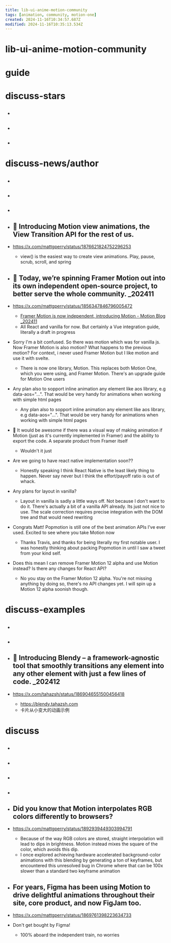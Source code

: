 ```yaml
---
title: lib-ui-anime-motion-community
tags: [animation, community, motion-one]
created: 2024-11-16T10:34:57.687Z
modified: 2024-11-16T10:35:13.534Z
---
```


# lib-ui-anime-motion-community

# guide

# discuss-stars
- ## 

- ## 

- ## 
# discuss-news/author
- ## 

- ## 

- ## 

- ## 🌰 Introducing Motion view animations, the View Transition API for the rest of us.
- https://x.com/mattgperry/status/1876621824752296253
  - view() is the easiest way to create view animations. Play, pause, scrub, scroll, and spring

- ## 🚀 Today, we’re spinning Framer Motion out into its own independent open-source project, to better serve the whole community. _202411
- https://x.com/mattgperry/status/1856347846796005472
  - [Framer Motion is now independent, introducing Motion - Motion Blog _202411](https://motion.dev/blog/framer-motion-is-now-independent-introducing-motion)
  - All React and vanilla for now. But certainly a Vue integration guide, literally a draft in progress

- Sorry I'm a bit confused. So there was motion which was for vanilla js. Now Framer Motion is also motion? What happens to the previous motion? For context, i never used Framer Motion but I like motion and use it with svelte.
  - There is now one library, Motion. This replaces both Motion One, which you were using, and Framer Motion. There's an upgrade guide for Motion One users

- Any plan also to sopport inline animation any element like aos library, e.g  data-aos="...". That would be very handy for animations when working with simple html pages
  - Any plan also to sopport inline animation any element like aos library, e.g  data-aos="...". That would be very handy for animations when working with simple html pages

- 🛝 It would be awesome if there was a visual way of making animation if Motion (just as it's currently implemented in Framer) and the ability to export the code. A separate product from Framer itself
  - Wouldn't it just

- Are we going to have react native implementation soon??
  - Honestly speaking I think React Native is the least likely thing to happen. Never say never but I think the effort/payoff ratio is out of whack.

- Any plans for layout in vanilla?
  - Layout in vanilla is sadly a little ways off. Not because I don't want to do it. There's actually a bit of a vanilla API already. Its just not nice to use. The scale correction requires precise integration with the DOM tree and that would need rewriting

- Congrats Matt! Popmotion is still one of the best animation APIs I’ve ever used. Excited to see where you take Motion now
  - Thanks Travis, and thanks for being literally my first notable user. I was honestly thinking about packing Popmotion in until I saw a tweet from your kind self.

- Does this mean I can remove Framer Motion 12 alpha and use Motion instead? Is there any changes for React API?
  - No you stay on the Framer Motion 12 alpha. You're not missing anything by doing so, there's no API changes yet. I will spin up a Motion 12 alpha soonish though.
# discuss-examples
- ## 

- ## 

- ## 🚀 Introducing Blendy – a framework-agnostic tool that smoothly transitions any element into any other element with just a few lines of code. _202412
- https://x.com/tahazsh/status/1869046551500456418
  - https://blendy.tahazsh.com
  - 卡片从小变大的动画示例

# discuss
- ## 

- ## 

- ## 

- ## 

- ## Did you know that Motion interpolates RGB colors differently to browsers?
- https://x.com/mattgperry/status/1892939449303994791
  - Because of the way RGB colors are stored, straight interpolation will lead to dips in brightness. Motion instead mixes the square of the color, which avoids this dip.
  - I once explored achieving hardware accelerated background-color animations with this blending by generating a ton of keyframes, but encountered this unresolved bug in Chrome where that can be 100x slower than a standard two keyframe animation

- ## For years, Figma has been using Motion to drive delightful animations throughout their site, core product, and now FigJam too.
- https://x.com/mattgperry/status/1869761398223634733
- Don't get bought by Figma!
  - 100% aboard the independent train, no worries
